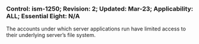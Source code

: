 ### Control: ism-1250; Revision: 2; Updated: Mar-23; Applicability: ALL; Essential Eight: N/A
<p>The accounts under which server applications run have limited access to their underlying server’s file system.</p>